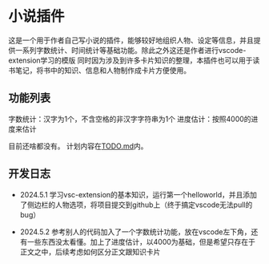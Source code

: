# 小说插件

这是一个用于作者自己写小说的插件，能够较好地组织人物、设定等信息，并且提供一系列字数统计、时间统计等基础功能。除此之外这还是作者进行vscode-extension学习的模版
同时因为涉及到许多卡片知识的整理，本插件也可以用于读书笔记，将书中的知识、信息和人物制作成卡片方便使用。

## 功能列表
字数统计：汉字为1个，不含空格的非汉字字符串为1个
进度估计：按照4000的进度来估计

目前还啥都没有。
计划内容在[TODO.md](./TODO.md)内。

## 开发日志
- 2024.5.1 学习vsc-extension的基本知识，运行第一个helloworld，并且添加了侧边栏的人物选项，将项目提交到github上（终于搞定vscode无法pull的bug）

- 2024.5.2 参考别人的代码加入了一个字数统计功能，放在vscode左下角，还有一些东西没太看懂。加上了进度估计，以4000为基础，但是希望只存在于正文之中，后续考虑如何区分正文跟知识卡片
